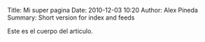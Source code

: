 Title: Mi super pagina
Date: 2010-12-03 10:20
Author: Alex Pineda
Summary: Short version for index and feeds

Este es el cuerpo del articulo.
